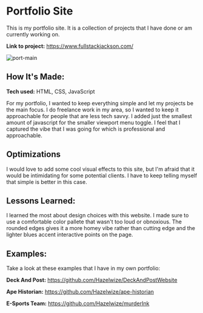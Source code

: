 # Portfolio Site
This is my portfolio site. It is a collection of projects that I have done or am currently working on.

**Link to project:** https://www.fullstackjackson.com/

![port-main](https://user-images.githubusercontent.com/97214996/179374382-f945e689-6e55-496b-9e03-b1f01148d1a1.png)


## How It's Made:

**Tech used:** HTML, CSS, JavaScript

For my portfolio, I wanted to keep everything simple and let my projects be the main focus. I do freelance work in my area, so I wanted to keep it approachable for people that are less tech savvy. I added just the smallest amount of javascript for the smaller viewport menu toggle. I feel that I captured the vibe that I was going for which is professional and approachable.

## Optimizations

I would love to add some cool visual effects to this site, but I'm afraid that it would be intimidating for some potential clients. I have to keep telling myself that simple is better in this case.
## Lessons Learned:

I learned the most about design choices with this website. I made sure to use a comfortable color pallete that wasn't too loud or obnoxious. The rounded edges gives it a more homey vibe rather than cutting edge and the lighter blues accent interactive points on the page. 
## Examples:

Take a look at these examples that I have in my own portfolio:

**Deck And Post:** https://github.com/Hazelwize/DeckAndPostWebsite

**Ape Historian:** https://github.com/Hazelwize/ape-historian

**E-Sports Team:** https://github.com/Hazelwize/murderInk



